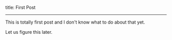 title: First Post

----

This is totally first post and I don't know what to do about that yet.

Let us figure this later.
